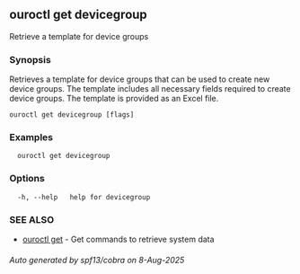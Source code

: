 ## ouroctl get devicegroup

Retrieve a template for device groups

### Synopsis

Retrieves a template for device groups that can be used to create new device groups.
The template includes all necessary fields required to create device groups.
The template is provided as an Excel file.

```
ouroctl get devicegroup [flags]
```

### Examples

```
  ouroctl get devicegroup
```

### Options

```
  -h, --help   help for devicegroup
```

### SEE ALSO

* [ouroctl get](ouroctl_get.md)	 - Get commands to retrieve system data

###### Auto generated by spf13/cobra on 8-Aug-2025
